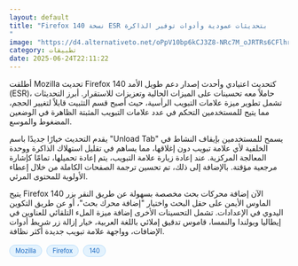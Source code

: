 ```yaml
---
layout: default
title: "Firefox 140 نسخة ESR بتحديثات عمودية وأدوات توفير الذاكرة
"
image: "https://d4.alternativeto.net/oPpV10bp6kCJ3Z8-NRc7M_oJRTRs6CFlhryZZHSKjrc/rs:fill:1520:760:0/g:ce:0:0/YWJzOi8vZGlzdC9jb250ZW50LzE3NTA4MDQ2MTE5NjAucG5n.png"
category: تطبيقات
date: 2025-06-24T22:11:22
---
```


أطلقت Mozilla تحديث Firefox 140 كتحديث اعتيادي وأحدث إصدار دعم طويل الأمد (ESR)، حاملاً معه تحسينات على الميزات الحالية وتعزيزات للاستقرار. أبرز التحديثات تشمل تطوير ميزة علامات التبويب الرأسية، حيث أصبح قسم التثبيت قابلاً لتغيير الحجم، مما يتيح للمستخدمين التحكم في عدد علامات التبويب المثبتة الظاهرة في الوضعين المضغوط والموسع.

يقدم التحديث خيارًا جديدًا باسم "Unload Tab" يسمح للمستخدمين بإيقاف النشاط في الخلفية لأي علامة تبويب دون إغلاقها، مما يساهم في تقليل استهلاك الذاكرة ووحدة المعالجة المركزية. عند إعادة زيارة علامة التبويب، يتم إعادة تحميلها، تمامًا كإشارة مرجعية مؤقتة. بالإضافة إلى ذلك، تم تحسين ترجمة الصفحات الكاملة من خلال إعطاء الأولوية للمحتوى المرئي.

يتيح Firefox 140 الآن إضافة محركات بحث مخصصة بسهولة عن طريق النقر بزر الماوس الأيمن على حقل البحث واختيار "إضافة محرك بحث"، أو عن طريق التكوين اليدوي في الإعدادات. تشمل التحسينات الأخرى إضافة ميزة الملء التلقائي للعناوين في إيطاليا وبولندا والنمسا، قاموس تدقيق إملائي باللغة العربية، خيار إزالة زر شريط أدوات الإضافات، وواجهة علامة تبويب جديدة أكثر نظافة.

<div style="margin-top:2px; margin-bottom:2px;"><a href="https://bidjadraft.github.io/?query=Mozilla" style="background:#e3f2fd; color:#1565c0; font-size:80%; border-radius:12px; padding:3px 10px; margin:2px 4px 2px 0; display:inline-block; border:1px solid #bbdefb; text-decoration:none;">Mozilla</a> <a href="https://bidjadraft.github.io/?query=Firefox" style="background:#e3f2fd; color:#1565c0; font-size:80%; border-radius:12px; padding:3px 10px; margin:2px 4px 2px 0; display:inline-block; border:1px solid #bbdefb; text-decoration:none;">Firefox</a> <a href="https://bidjadraft.github.io/?query=140" style="background:#e3f2fd; color:#1565c0; font-size:80%; border-radius:12px; padding:3px 10px; margin:2px 4px 2px 0; display:inline-block; border:1px solid #bbdefb; text-decoration:none;">140</a></div><br><br>
